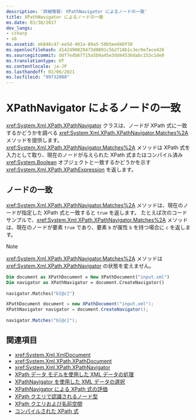 ```yaml
---
description: '詳細情報: XPathNavigator によるノードの一致'
title: XPathNavigator によるノードの一致
ms.date: 03/30/2017
dev_langs:
- csharp
- vb
ms.assetid: e6848c47-ee5d-401a-89a5-50b5eed40f30
ms.openlocfilehash: d142490829473d0891c5b2f18b1c3ec9e7ace426
ms.sourcegitcommit: ddf7edb67715a5b9a45e3dd44536dabc153c1de0
ms.translationtype: HT
ms.contentlocale: ja-JP
ms.lasthandoff: 02/06/2021
ms.locfileid: "99732008"
---
```

# <a name="matching-nodes-using-xpathnavigator"></a>XPathNavigator によるノードの一致

<xref:System.Xml.XPath.XPathNavigator> クラスは、ノードが XPath 式に一致するかどうかを調べる <xref:System.Xml.XPath.XPathNavigator.Matches%2A> メソッドを提供します。 <xref:System.Xml.XPath.XPathNavigator.Matches%2A> メソッドは XPath 式を入力として取り、現在のノードが与えられた XPath 式またはコンパイル済み <xref:System.Boolean> オブジェクトと一致するかどうかを示す <xref:System.Xml.XPath.XPathExpression> を返します。  
  
## <a name="matching-nodes"></a>ノードの一致  

 <xref:System.Xml.XPath.XPathNavigator.Matches%2A> メソッドは、現在のノードが指定した XPath 式と一致すると `true` を返します。 たとえば次のコード サンプルで、<xref:System.Xml.XPath.XPathNavigator.Matches%2A> メソッドは、現在のノードが要素 `true` であり、要素 `b` が属性 `b` を持つ場合に `c` を返します。  
  
> [!NOTE]
> <xref:System.Xml.XPath.XPathNavigator.Matches%2A> メソッドは <xref:System.Xml.XPath.XPathNavigator> の状態を変えません。  
  
```vb  
Dim document as XPathDocument = New XPathDocument("input.xml")  
Dim navigator as XPathNavigator = document.CreateNavigator()  
  
navigator.Matches("b[@c]")  
```  
  
```csharp  
XPathDocument document = new XPathDocument("input.xml");  
XPathNavigator navigator = document.CreateNavigator();  
  
navigator.Matches("b[@c]");  
```  
  
## <a name="see-also"></a>関連項目

- <xref:System.Xml.XmlDocument>
- <xref:System.Xml.XPath.XPathDocument>
- <xref:System.Xml.XPath.XPathNavigator>
- [XPath データ モデルを使用した XML データの処理](process-xml-data-using-the-xpath-data-model.md)
- [XPathNavigator を使用した XML データの選択](select-xml-data-using-xpathnavigator.md)
- [XPathNavigator による XPath 式の評価](evaluate-xpath-expressions-using-xpathnavigator.md)
- [XPath クエリで認識されるノード型](node-types-recognized-with-xpath-queries.md)
- [XPath クエリおよび名前空間](xpath-queries-and-namespaces.md)
- [コンパイルされた XPath 式](compiled-xpath-expressions.md)
